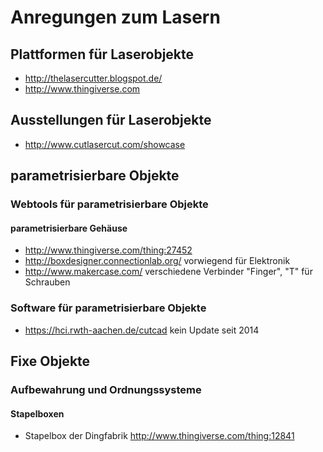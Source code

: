 # Anregungen zum Lasern

## Plattformen für Laserobjekte

* http://thelasercutter.blogspot.de/
* http://www.thingiverse.com


## Ausstellungen für Laserobjekte

 * http://www.cutlasercut.com/showcase

## parametrisierbare Objekte   

### Webtools für parametrisierbare Objekte 

#### parametrisierbare Gehäuse

 * http://www.thingiverse.com/thing:27452  
 * http://boxdesigner.connectionlab.org/ vorwiegend für Elektronik 
 * http://www.makercase.com/ verschiedene Verbinder "Finger", "T" für Schrauben 

### Software für parametrisierbare Objekte 

  * https://hci.rwth-aachen.de/cutcad kein Update seit 2014

## Fixe Objekte

### Aufbewahrung und Ordnungssysteme

#### Stapelboxen

 * Stapelbox der Dingfabrik http://www.thingiverse.com/thing:12841 


 


